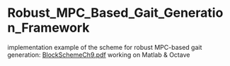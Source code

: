 # Robust_MPC_Based_Gait_Generation_Framework
implementation example of the scheme for robust MPC-based gait generation:
[BlockSchemeCh9.pdf](https://github.com/FilippoSmald1/Robust_MPC_Based_Gait_Generation_Framework/files/9350428/BlockSchemeCh9.pdf)
working on Matlab & Octave
